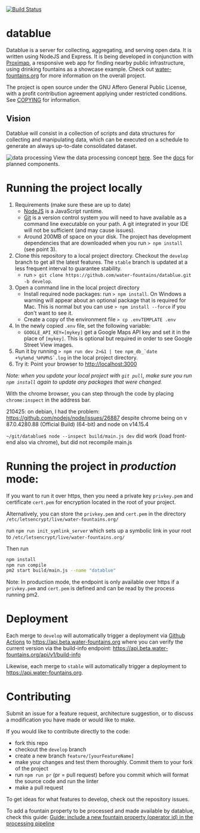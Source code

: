 [![Build Status](https://github.com/water-fountains/datablue/actions/workflows/build-ubuntu.yml/badge.svg)](https://github.com/water-fountains/datablue/actions/workflows/build-ubuntu.yml)

# datablue

Datablue is a server for collecting, aggregating, and serving open data. It is written using NodeJS and Express.
It is being developed in conjunction with [Proximap](//github.com/water-fountains/proximap), a responsive web app for finding nearby public infrastructure, using drinking fountains as a showcase example. Check out [water-fountains.org](//water-fountains.org)
for more information on the overall project.

The project is open source under the GNU Affero General Public License, with a profit contribution agreement applying under restricted conditions. See [COPYING](/COPYING) for information.

## Vision

Datablue will consist in a collection of scripts and data structures for collecting and manipulating data, which can be executed on a schedule to generate an always up-to-date consolidated dataset.

![data processing](https://www.lucidchart.com/publicSegments/view/fbd5eb93-ad45-4c2f-9502-17792052a63a/image.png)
View the data processing concept [here](https://www.lucidchart.com/invitations/accept/24f813e7-3d79-4de6-90bc-a3bfbe8d8cbf). See the [docs](/docs/components.md) for planned components.

# Running the project locally

1. Requirements (make sure these are up to date)
   - <a href="https://nodejs.org" target="_blank">NodeJS</a> is a JavaScript runtime.
   - <a href="https://git-scm.com/" target="_blank">Git</a> is a version control system you will need to have available as a command line executable on your path. A git integrated in your IDE will not be sufficient (and may cause issues).
   - Around 200MB of space on your disk. The project has development dependencies that are downloaded when you run `> npm install` (see point 3).
2. Clone this repository to a local project directory. Checkout the `develop` branch to get all the latest features. The `stable` branch is updated at a less frequent interval to guarantee stability.
   - run `> git clone https://github.com/water-fountains/datablue.git -b develop`.
3. Open a command line in the local project directory
   - Install required node packages: run `> npm install`. On Windows a warning will appear about an optional package that is required for Mac. This is normal but you can use `> npm install --force` if you don't want to see it.
   - Create a copy of the environment file `> cp .envTEMPLATE .env`
4. In the newly copied `.env` file, set the following variable:
   - `GOOGLE_API_KEY=[mykey]` get a Google Maps API key and set it in the place of `[mykey]`. This is optional but required in order to see Google Street View images.
5. Run it by running `` > npm run dev 2>&1 | tee npm_db_`date +%y%m%d_%H%M%S`.log `` in the local project directory.
6. Try it: Point your browser to <a href="http://localhost:3000" target="_blank" >http://localhost:3000</a>

_Note: when you update your local project with `git pull`, make sure you run `npm install` again to update any packages that were changed._

With the chrome browser, you can step through the code by placing `chrome:inspect` in the address bar.

210425: on debian, I had the problem: https://github.com/nodejs/node/issues/26887 despite chrome being on v 87.0.4280.88 (Official Build) (64-bit) and node on v14.15.4

`~/git/datablue$ node --inspect build/main.js dev`
did work (load front-end also via chrome), but did not recompile main.js

# Running the project in _production_ mode:

If you want to run it over https, then you need a private key `privkey.pem` and certificate `cert.pem` for encryption located in the root of your project.

Alternatively, you can store the `privkey.pem` and `cert.pem` in the directory `/etc/letsencrypt/live/water-fountains.org/`

run `npm run init_symlink_server` which sets up a symbolic link in your root to
`/etc/letsencrypt/live/water-fountains.org/`

Then run

```bash
npm install
npm run compile
pm2 start build/main.js --name "datablue"
```

Note: In production mode, the endpoint is only available over https if a `privkey.pem` and `cert.pem` is defined and can be read by the process running pm2.

# Deployment

Each merge to `develop` will automatically trigger a deployment via [Github Actions](https://github.com/water-fountains/datablue/runs/2485907077?check_suite_focus=true#step:10:144) to https://api.beta.water-fountains.org where you can verify the current version via the build-info endpoint: https://api.beta.water-fountains.org/api/v1/build-info

Likewise, each merge to `stable` will automatically trigger a deployment to https://api.water-fountains.org.

# Contributing

Submit an issue for a feature request, architecture suggestion, or to discuss a modification you have made or would like to make.

If you would like to contribute directly to the code:

- fork this repo
- checkout the `develop` branch
- create a new branch `feature/[yourFeatureName]`
- make your changes and test them thoroughly. Commit them to your fork of the project
- run `npm run pr` (pr = pull request) before you commit which will format the source code and run the linter
- make a pull request

To get ideas for what features to develop, check out the repository issues.

To add a fountain property to be processed and made available by datablue, check this guide: [Guide: include a new fountain property (operator id) in the processing pipeline](<https://github.com/water-fountains/datablue/wiki/Guide:-include-a-new-fountain-property-(operator-id)-in-the-processing-pipeline>)
